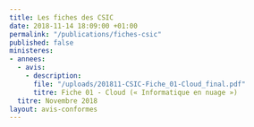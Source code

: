 ```yaml
---
title: Les fiches des CSIC
date: 2018-11-14 18:09:00 +01:00
permalink: "/publications/fiches-csic"
published: false
ministeres:
- annees:
  - avis:
    - description: 
      file: "/uploads/201811-CSIC-Fiche_01-Cloud_final.pdf"
      titre: Fiche 01 - Cloud (« Informatique en nuage »)
  titre: Novembre 2018
layout: avis-conformes
---
```


